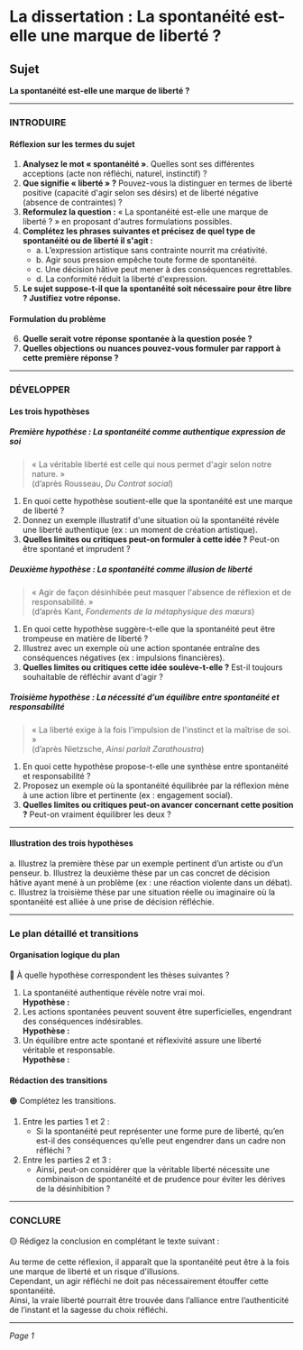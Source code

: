 # La dissertation : La spontanéité est-elle une marque de liberté ?

## Sujet
**La spontanéité est-elle une marque de liberté ?**

---

### INTRODUIRE

#### Réflexion sur les termes du sujet

1. **Analysez le mot « spontanéité »**. Quelles sont ses différentes acceptions (acte non réfléchi, naturel, instinctif) ?
2. **Que signifie « liberté » ?** Pouvez-vous la distinguer en termes de liberté positive (capacité d'agir selon ses désirs) et de liberté négative (absence de contraintes) ?
3. **Reformulez la question :** « La spontanéité est-elle une marque de liberté ? » en proposant d'autres formulations possibles.
4. **Complétez les phrases suivantes et précisez de quel type de spontanéité ou de liberté il s'agit :**
   - a. L’expression artistique sans contrainte nourrit ma créativité.  
   - b. Agir sous pression empêche toute forme de spontanéité.  
   - c. Une décision hâtive peut mener à des conséquences regrettables.  
   - d. La conformité réduit la liberté d'expression.  
5. **Le sujet suppose-t-il que la spontanéité soit nécessaire pour être libre ? Justifiez votre réponse.**

#### Formulation du problème

6. **Quelle serait votre réponse spontanée à la question posée ?**
7. **Quelles objections ou nuances pouvez-vous formuler par rapport à cette première réponse ?**

---

### DÉVELOPPER

#### Les trois hypothèses

##### Première hypothèse : La spontanéité comme authentique expression de soi

> « La véritable liberté est celle qui nous permet d'agir selon notre nature. »  
> (d’après Rousseau, *Du Contrat social*)

1. En quoi cette hypothèse soutient-elle que la spontanéité est une marque de liberté ?
2. Donnez un exemple illustratif d'une situation où la spontanéité révèle une liberté authentique (ex : un moment de création artistique).
3. **Quelles limites ou critiques peut-on formuler à cette idée ?** Peut-on être spontané et imprudent ?

##### Deuxième hypothèse : La spontanéité comme illusion de liberté

> « Agir de façon désinhibée peut masquer l'absence de réflexion et de responsabilité. »  
> (d’après Kant, *Fondements de la métaphysique des mœurs*)

1. En quoi cette hypothèse suggère-t-elle que la spontanéité peut être trompeuse en matière de liberté ?
2. Illustrez avec un exemple où une action spontanée entraîne des conséquences négatives (ex : impulsions financières).
3. **Quelles limites ou critiques cette idée soulève-t-elle ?** Est-il toujours souhaitable de réfléchir avant d'agir ?

##### Troisième hypothèse : La nécessité d’un équilibre entre spontanéité et responsabilité

> « La liberté exige à la fois l'impulsion de l'instinct et la maîtrise de soi. »  
> (d’après Nietzsche, *Ainsi parlait Zarathoustra*)

1. En quoi cette hypothèse propose-t-elle une synthèse entre spontanéité et responsabilité ?
2. Proposez un exemple où la spontanéité équilibrée par la réflexion mène à une action libre et pertinente (ex : engagement social).
3. **Quelles limites ou critiques peut-on avancer concernant cette position ?** Peut-on vraiment équilibrer les deux ?

---

#### Illustration des trois hypothèses

a. Illustrez la première thèse par un exemple pertinent d’un artiste ou d’un penseur.
b. Illustrez la deuxième thèse par un cas concret de décision hâtive ayant mené à un problème (ex : une réaction violente dans un débat).
c. Illustrez la troisième thèse par une situation réelle ou imaginaire où la spontanéité est alliée à une prise de décision réfléchie.

---

### Le plan détaillé et transitions

#### Organisation logique du plan

🔴 À quelle hypothèse correspondent les thèses suivantes ?

1. La spontanéité authentique révèle notre vrai moi.  
   **Hypothèse :**
2. Les actions spontanées peuvent souvent être superficielles, engendrant des conséquences indésirables.  
   **Hypothèse :**
3. Un équilibre entre acte spontané et réflexivité assure une liberté véritable et responsable.  
   **Hypothèse :**

#### Rédaction des transitions

🟠 Complétez les transitions.

1. Entre les parties 1 et 2 :  
   - Si la spontanéité peut représenter une forme pure de liberté, qu’en est-il des conséquences qu’elle peut engendrer dans un cadre non réfléchi ?
2. Entre les parties 2 et 3 :  
   - Ainsi, peut-on considérer que la véritable liberté nécessite une combinaison de spontanéité et de prudence pour éviter les dérives de la désinhibition ?

---

### CONCLURE

🟡 Rédigez la conclusion en complétant le texte suivant :

Au terme de cette réflexion, il apparaît que la spontanéité peut être à la fois une marque de liberté et un risque d'illusions.  
Cependant, un agir réfléchi ne doit pas nécessairement étouffer cette spontanéité.  
Ainsi, la vraie liberté pourrait être trouvée dans l’alliance entre l’authenticité de l’instant et la sagesse du choix réfléchi.  

--- 

*Page 1*